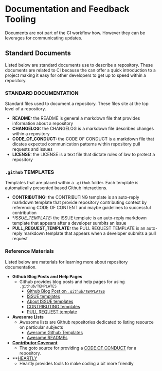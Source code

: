 # Documentation and Feedback Tooling

Documents are not part of the CI workflow how. However they can be leverages for communicating updates.

## Standard Documents

Listed below are standard documents use to describe a repository. These documents are related to CI because the can offer a quick introduction to a project making it easy for other developers to get up to speed within a repository.

### STANDARD DOCUMENTATION

Standard files used to document a repository. These files site at the top level of a repository.

- **README:** the README is general a markdown file that provides information about a repository
- **CHANGELOG:** the CHANGELOG is a markdown file describes changes within a repository
- **CODE_OF_CONDUCT:** the CODE OF CONDUCT is a markdown file that dicates expected communication patterns within repository pull requests and issues
- **LICENSE:** the LICENSE is a text file that dictate rules of law to protect a repository

### `.github` TEMPLATES

Templates that are placed within a `.github` folder. Each template is automatically presented based Github interactions.

- **CONTRIBUTING:** the CONTRIBUTING template is an auto-reply markdown template that provide repository contributing context by referencing CODE OF CONTENT and maybe guidelines to successful contribution
- **ISSUE_TEMPLATE:* the ISSUE template is an auto-reply markdown template that appears after a developer sumbits an issue
- **PULL_REQUEST_TEMPLATE:** the PULL REQUEST TEMPLATE is an auto-reply markdown template that appears when a developer submits a pull request

### Reference Materials

Listed below are materials for learning more about repository documentation.

- **Github Blog Posts and Help Pages**
  - Github provides blog posts and help pages for using `.github/TEMPLATES`
    - [Github Blog Post on `.github/TEMPLATES`](https://blog.github.com/2016-02-17-issue-and-pull-request-templates/)
    - [ISSUE templates](https://help.github.com/articles/manually-creating-a-single-issue-template-for-your-repository/)
    - [About ISSUE templates](https://help.github.com/articles/about-issue-and-pull-request-templates/)
    - [CONTRIBUTING templates](https://help.github.com/articles/setting-guidelines-for-repository-contributors/)
    - [PULL REQUEST template](https://help.github.com/articles/creating-a-pull-request-template-for-your-repository/)
- **Awesome Lists**
  - Awesome lists are Github repositories dedicated to listing resource on particular subjects
    - [Awesome Github Templates](https://github.com/devspace/awesome-github-templates)
    - [Awesome READMEs](https://github.com/matiassingers/awesome-readme)
- **[Contributor Covenant](https://www.contributor-covenant.org/)**
  - The goto source for providing a [CODE OF CONDUCT](https://www.contributor-covenant.org/version/1/4/code-of-conduct.md) for a repository.
- **[HEARTLY](https://github.com/heartly)
  - Heartly provides tools to make coding a bit more friendly

